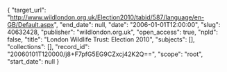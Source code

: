 {
  "target_url": "http://www.wildlondon.org.uk/Election2010/tabid/587/language/en-GB/Default.aspx", 
  "end_date": null, 
  "date": "2006-01-01T12:00:00", 
  "slug": 40632428, 
  "publisher": "wildlondon.org.uk", 
  "open_access": true, 
  "npld": false, 
  "title": "London Wildlife Trust: Election 2010", 
  "subjects": [], 
  "collections": [], 
  "record_id": "20060101T120000/j8+F7pfG5EG9CZxcj42K2Q==", 
  "scope": "root", 
  "start_date": null
}

